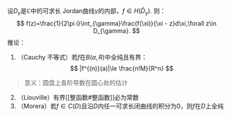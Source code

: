 设$D_\gamma$是$\mathbb C$中的可求长 Jordan曲线$\gamma$的内部，$f\in H(\bar D_{\gamma})$. 则：
$$
f(z)=\frac{1}{2\pi i}\int_{\gamma}\frac{f(\xi)}{\xi - z}d\xi,\forall z\in D_{\gamma}.
$$
推论：
1. （Cauchy 不等式）若$f$在$B(a,R)$中全纯且有界：
$$
|f^{(n)}(a)|\le \frac{n!M}{R^n}
$$
>意义：圆盘上各阶导数在圆心处的估计
2. （Liouville）有界[[整函数#整函数]]必为常数
3. （Morera）若$f\in C(D)$且沿$D$内任一可求长闭曲线的积分为0，则$f$在$D$上全纯